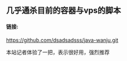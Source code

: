 
## 几乎通杀目前的容器与vps的脚本

#### 链接:

https://github.com/dsadsadsss/java-wanju.git


本站记者体验了一把，表示很好用，强烈推荐
